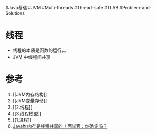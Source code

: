 #Java基础 #JVM #Multi-threads #Thread-safe #TLAB  #Problem-and-Solutions 

# 线程
- 线程的本质是函数的运行，。
- JVM 中线程间共享

# 参考
1. [[JVM内存结构]]
2. [[JVM变量存储]]
3. [[2.线程]]
4. [[3.线程模型]]
5. [[1.进程]]
6. [Java堆内存是线程共享的！面试官：你确定吗？](https://www.cnblogs.com/hollischuang/p/12453988.html)